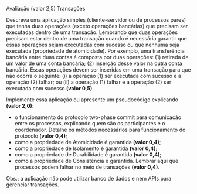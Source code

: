 Avaliação (valor 2,5)
Transações

Descreva uma aplicação simples (cliente-servidor ou de processos pares) que tenha duas operações (exceto operações bancárias) que precisam ser executadas dentro de uma transação. Lembrando que duas operações precisam estar dentro de uma transação quando é necessária garantir que essas operações sejam executadas com sucesso ou que nenhuma seja executada (propriedade de atomicidade). Por exemplo, uma transferência bancária entre duas contas é composta por duas operações: (1) retirada de um valor de uma conta bancária; (2) inserção desse valor na outra conta bancária. Essas operações devem ser inseridas em uma transação para que não ocorra o seguinte: (i) a operação (1) ser executada com sucesso e a operação (2) falhar; ou (ii) a operação (1) falhar e a operação (2) ser executada com sucesso **(valor 0,5)**. 

Implemente essa aplicação ou apresente um pseudocódigo explicando **(valor 2,0)**: 

* o funcionamento do protocolo two-phase commit para comunicação entre os processos, explicando quem são os participantes e o coordenador. Detalhe os métodos necessários para funcionamento do protocolo **(valor 0,4)**;
* como a propriedade de Atomicidade é garantida **(valor 0,4)**;
* como a propriedade de Isolamento é garantida **(valor 0,4)**;
* como a propriedade de Durabilidade é garantida **(valor 0,4)**;
* como a propriedade de Consistência é garantida. Lembrar aqui que processos podem falhar no meio de transações **(valor 0,4)**.

Obs.: a aplicação não pode utilizar banco de dados e nem APIs para gerenciar transações.